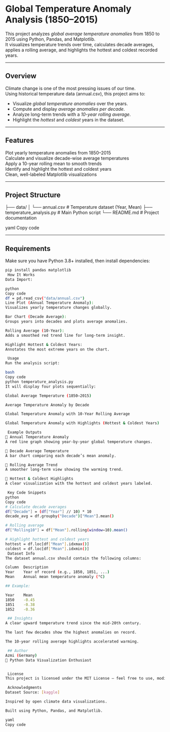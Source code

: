 # Global Temperature Anomaly Analysis (1850–2015)

This project analyzes *global average temperature anomalies* from 1850 to 2015 using Python, Pandas, and Matplotlib.  
It visualizes temperature trends over time, calculates decade averages, applies a rolling average, and highlights the hottest and coldest recorded years.  

---

##  Overview

Climate change is one of the most pressing issues of our time.  
Using historical temperature data (annual.csv), this project aims to:

- Visualize *global temperature anomalies* over the years.  
- Compute and display *average anomalies per decade*.  
- Analyze long-term trends with a *10-year rolling average*.  
- Highlight the *hottest* and *coldest* years in the dataset.

---

##  Features

 Plot yearly temperature anomalies from 1850–2015  
 Calculate and visualize decade-wise average temperatures  
 Apply a 10-year rolling mean to smooth trends  
 Identify and highlight the hottest and coldest years  
 Clean, well-labeled Matplotlib visualizations  

---

##  Project Structure

├── data/
│ └── annual.csv # Temperature dataset (Year, Mean)
├── temperature_analysis.py # Main Python script
└── README.md # Project documentation

yaml
Copy code

---

##  Requirements

Make sure you have Python 3.8+ installed, then install dependencies:

```bash
pip install pandas matplotlib
 How It Works
Data Import:

python
Copy code
df = pd.read_csv("data/annual.csv")
Line Plot (Annual Temperature Anomaly):
Visualizes yearly temperature changes globally.

Bar Chart (Decade Average):
Groups years into decades and plots average anomalies.

Rolling Average (10-Year):
Adds a smoothed red trend line for long-term insight.

Highlight Hottest & Coldest Years:
Annotates the most extreme years on the chart.

 Usage
Run the analysis script:

bash
Copy code
python temperature_analysis.py
It will display four plots sequentially:

Global Average Temperature (1850–2015)

Average Temperature Anomaly by Decade

Global Temperature Anomaly with 10-Year Rolling Average

Global Temperature Anomaly with Highlights (Hottest & Coldest Years)

 Example Outputs
⿡ Annual Temperature Anomaly
A red line graph showing year-by-year global temperature changes.

⿢ Decade Average Temperature
A bar chart comparing each decade’s mean anomaly.

⿣ Rolling Average Trend
A smoother long-term view showing the warming trend.

⿤ Hottest & Coldest Highlights
A clear visualization with the hottest and coldest years labeled.

 Key Code Snippets
python
Copy code
# Calculate decade averages
df["Decade"] = (df["Year"] // 10) * 10
decade_avg = df.groupby("Decade")["Mean"].mean()

# Rolling average
df["Rolling10"] = df["Mean"].rolling(window=10).mean()

# Highlight hottest and coldest years
hottest = df.loc[df["Mean"].idxmax()]
coldest = df.loc[df["Mean"].idxmin()]
 Dataset Info
The dataset annual.csv should contain the following columns:

Column	Description
Year	Year of record (e.g., 1850, 1851, ...)
Mean	Annual mean temperature anomaly (°C)

## Example:

Year	Mean
1850	-0.45
1851	-0.38
1852	-0.36

 ## Insights
A clear upward temperature trend since the mid-20th century.

The last few decades show the highest anomalies on record.

The 10-year rolling average highlights accelerated warming.

 ## Author
Azmi (Germany)
📍 Python Data Visualization Enthusiast


 License
This project is licensed under the MIT License — feel free to use, modify, and distribute with attribution.

 Acknowledgments
Dataset Source: [kaggle]

Inspired by open climate data visualizations.

Built using Python, Pandas, and Matplotlib.

yaml
Copy code
